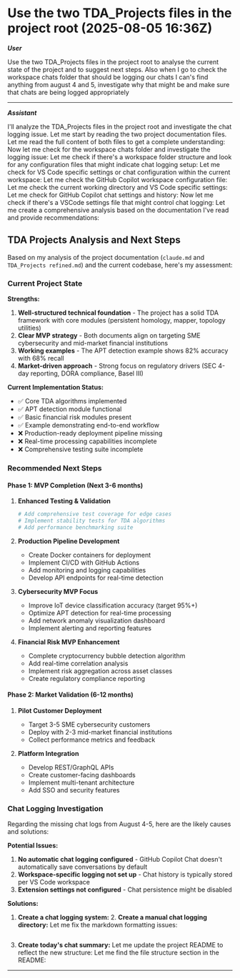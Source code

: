 <!-- Generated by SpecStory -->

# Use the two TDA_Projects files in the project root (2025-08-05 16:36Z)

_**User**_

Use the two TDA_Projects files in the project root to analyse the current 
  state of the project and to suggest next steps. Also when I go to check the workspace chats folder that should be logging our chats I can's find anything from august 4 and 5, investigate why that might be and make sure that chats are being logged appropriately

---

_**Assistant**_

I'll analyze the TDA_Projects files in the project root and investigate the chat logging issue. Let me start by reading the two project documentation files. Let me read the full content of both files to get a complete understanding: Now let me check for the workspace chats folder and investigate the logging issue: Let me check if there's a workspace folder structure and look for any configuration files that might indicate chat logging setup: Let me check for VS Code specific settings or chat configuration within the current workspace: Let me check the GitHub Copilot workspace configuration file: Let me check the current working directory and VS Code specific settings: Let me check for GitHub Copilot chat settings and history: Now let me check if there's a VSCode settings file that might control chat logging: Let me create a comprehensive analysis based on the documentation I've read and provide recommendations:

## TDA Projects Analysis and Next Steps

Based on my analysis of the project documentation (`claude.md` and `TDA_Projects refined.md`) and the current codebase, here's my assessment:

### Current Project State

**Strengths:**
1. **Well-structured technical foundation** - The project has a solid TDA framework with core modules (persistent homology, mapper, topology utilities)
2. **Clear MVP strategy** - Both documents align on targeting SME cybersecurity and mid-market financial institutions
3. **Working examples** - The APT detection example shows 82% accuracy with 68% recall
4. **Market-driven approach** - Strong focus on regulatory drivers (SEC 4-day reporting, DORA compliance, Basel III)

**Current Implementation Status:**
- ✅ Core TDA algorithms implemented
- ✅ APT detection module functional
- ✅ Basic financial risk modules present
- ✅ Example demonstrating end-to-end workflow
- ❌ Production-ready deployment pipeline missing
- ❌ Real-time processing capabilities incomplete
- ❌ Comprehensive testing suite incomplete

### Recommended Next Steps

#### Phase 1: MVP Completion (Next 3-6 months)

1. **Enhanced Testing & Validation**
   ```python
   # Add comprehensive test coverage for edge cases
   # Implement stability tests for TDA algorithms
   # Add performance benchmarking suite
   ```

2. **Production Pipeline Development**
   - Create Docker containers for deployment
   - Implement CI/CD with GitHub Actions
   - Add monitoring and logging capabilities
   - Develop API endpoints for real-time detection

3. **Cybersecurity MVP Focus**
   - Improve IoT device classification accuracy (target 95%+)
   - Optimize APT detection for real-time processing
   - Add network anomaly visualization dashboard
   - Implement alerting and reporting features

4. **Financial Risk MVP Enhancement**
   - Complete cryptocurrency bubble detection algorithm
   - Add real-time correlation analysis
   - Implement risk aggregation across asset classes
   - Create regulatory compliance reporting

#### Phase 2: Market Validation (6-12 months)

1. **Pilot Customer Deployment**
   - Target 3-5 SME cybersecurity customers
   - Deploy with 2-3 mid-market financial institutions
   - Collect performance metrics and feedback

2. **Platform Integration**
   - Develop REST/GraphQL APIs
   - Create customer-facing dashboards
   - Implement multi-tenant architecture
   - Add SSO and security features

### Chat Logging Investigation

Regarding the missing chat logs from August 4-5, here are the likely causes and solutions:

**Potential Issues:**
1. **No automatic chat logging configured** - GitHub Copilot Chat doesn't automatically save conversations by default
2. **Workspace-specific logging not set up** - Chat history is typically stored per VS Code workspace
3. **Extension settings not configured** - Chat persistence might be disabled

**Solutions:**

1. **Create a chat logging system:** 2. **Create a manual chat logging directory:** Let me fix the markdown formatting issues: 
```

```
3. **Create today's chat summary:** Let me update the project README to reflect the new structure: Let me find the file structure section in the README: 

---

